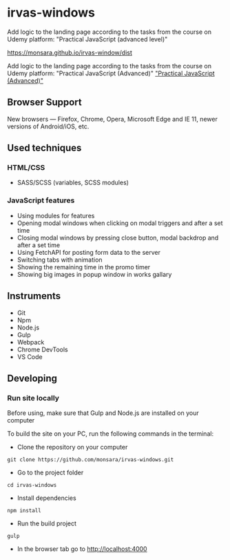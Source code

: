 # irvas-windows
Add logic to the landing page according to the tasks from the course on Udemy platform: "Practical JavaScript (advanced level)"

https://monsara.github.io/irvas-window/dist

Add logic to the landing page according to the tasks from the course
on Udemy platform: "Practical JavaScript (Advanced)"
["Practical JavaScript (Advanced)"](https://www.udemy.com/course/javascript_practice/)

## Browser Support

New browsers — Firefox, Chrome, Opera, Microsoft Edge and IE 11, newer versions
of Android/iOS, etc.

## Used techniques

### HTML/CSS

- SASS/SCSS (variables, SCSS modules)

### JavaScript features

- Using modules for features
- Opening modal windows when clicking on modal triggers and after a set time
- Сlosing modal windows by pressing close button, modal backdrop and after a set time
- Using FetchAPI for posting form data to the server
- Switching tabs with animation
- Showing the remaining time in the promo timer
- Showing big images in popup window in works gallary

## Instruments

- Git
- Npm
- Node.js
- Gulp
- Webpack
- Chrome DevTools
- VS Code

## Developing

### Run site locally

Before using, make sure that Gulp and Node.js are installed
on your computer

To build the site on your PC, run the following commands in the terminal:

- Clone the repository on your computer

```shell
git clone https://github.com/monsara/irvas-windows.git
```

- Go to the project folder

```shell
cd irvas-windows
```

- Install dependencies

```shell
npm install
```

- Run the build project

```shell
gulp
```

- In the browser tab go to [http://localhost:4000](http://localhost:4000)
